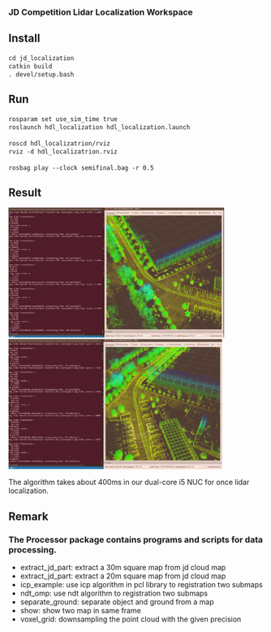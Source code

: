### JD Competition Lidar Localization Workspace

## Install
```
cd jd_localization
catkin build
. devel/setup.bash
```

## Run
```
rosparam set use_sim_time true
roslaunch hdl_localization hdl_localization.launch

roscd hdl_localizatrion/rviz
rviz -d hdl_localizatrion.rviz

rosbag play --clock semifinal.bag -r 0.5
```

## Result

<img src="src/hdl_localization/data/lidar_localization2.png" height="256pix" /> 
<img src="src/hdl_localization/data/lidar_localization3.png" height="256pix" /> 

The algorithm takes about 400ms in our dual-core i5 NUC for once lidar localization.

## Remark

### The Processor package contains programs and scripts for data processing.
- extract_jd_part: extract a 30m square map from jd cloud map
- extract_jd_part: extract a 20m square map from jd cloud map  
- icp_example: use icp algorithm in pcl library to registration two submaps
- ndt_omp: use ndt algorithm to registration two submaps
- separate_ground: separate object and ground from a map
- show: show two map in same frame
- voxel_grid: downsampling the point cloud with the given precision